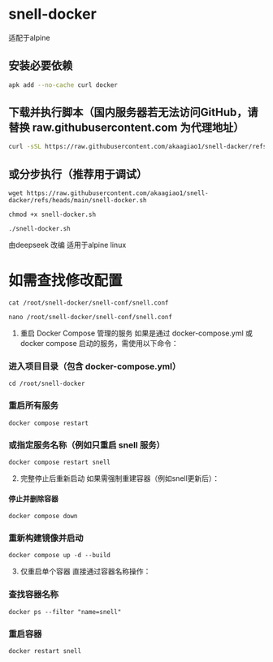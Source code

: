 # snell-docker
适配于alpine

## 安装必要依赖
```bash
apk add --no-cache curl docker
```
## 下载并执行脚本（国内服务器若无法访问GitHub，请替换 raw.githubusercontent.com 为代理地址）
```bash
curl -sSL https://raw.githubusercontent.com/akaagiao1/snell-dacker/refs/heads/main/snell-docker.sh | sh -
```
## 或分步执行（推荐用于调试）
```
wget https://raw.githubusercontent.com/akaagiao1/snell-dacker/refs/heads/main/snell-docker.sh
```
```
chmod +x snell-docker.sh
```
```
./snell-docker.sh
```

由deepseek 改编 适用于alpine linux 
# 如需查找修改配置
```
cat /root/snell-docker/snell-conf/snell.conf
```
```
nano /root/snell-docker/snell-conf/snell.conf
```
1. 重启 Docker Compose 管理的服务
如果是通过 docker-compose.yml 或 docker compose 启动的服务，需使用以下命令：

### 进入项目目录（包含 docker-compose.yml）
```
cd /root/snell-docker
```
### 重启所有服务
```
docker compose restart
```

### 或指定服务名称（例如只重启 snell 服务）
```
docker compose restart snell
```
2. 完整停止后重新启动
如果需强制重建容器（例如snell更新后）：


#### 停止并删除容器
```
docker compose down
```
### 重新构建镜像并启动
```
docker compose up -d --build
```
3. 仅重启单个容器
直接通过容器名称操作：

### 查找容器名称
```
docker ps --filter "name=snell"
```
### 重启容器
```
docker restart snell
```
